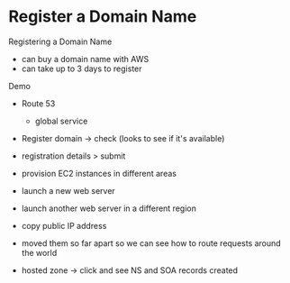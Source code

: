 # Register a Domain Name

Registering a Domain Name
- can buy a domain name with AWS
- can take up to 3 days to register

Demo
- Route 53
	- global service
- Register domain -> check (looks to see if it's available)
- registration details > submit

- provision EC2 instances in different areas
- launch a new web server
 - launch another web server in a different region 
- copy public IP address
- moved them so far apart so we can see how to route requests around the world

- hosted zone -> click and see NS and SOA records created
